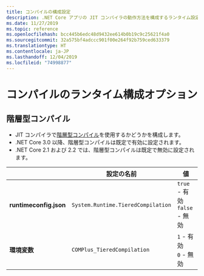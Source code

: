 ```yaml
---
title: コンパイルの構成設定
description: .NET Core アプリの JIT コンパイラの動作方法を構成するランタイム設定について説明します。
ms.date: 11/27/2019
ms.topic: reference
ms.openlocfilehash: bcc445b6edc48d9432ee614b0b19c9c25621f4a0
ms.sourcegitcommit: 32a575bf4adccc901f00e264f92b759ced633379
ms.translationtype: HT
ms.contentlocale: ja-JP
ms.lasthandoff: 12/04/2019
ms.locfileid: "74998877"
---
```

# <a name="run-time-configuration-options-for-compilation"></a>コンパイルのランタイム構成オプション

## <a name="tiered-compilation"></a>階層型コンパイル

- JIT コンパイラで[階層型コンパイル](../whats-new/dotnet-core-3-0.md#tiered-compilation)を使用するかどうかを構成します。
- .NET Core 3.0 以降、階層型コンパイルは既定で有効に設定されます。
- .NET Core 2.1 および 2.2 では、階層型コンパイルは既定で無効に設定されます。

| | 設定の名前 | 値 |
| - | - | - |
| **runtimeconfig.json** | `System.Runtime.TieredCompilation` | `true` - 有効<br/>`false` - 無効 |
| **環境変数** | `COMPlus_TieredCompilation` | `1` - 有効<br/>`0` - 無効 |
